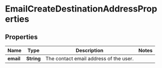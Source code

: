 

# EmailCreateDestinationAddressProperties


## Properties

| Name | Type | Description | Notes |
|------------ | ------------- | ------------- | -------------|
|**email** | **String** | The contact email address of the user. |  |



